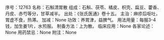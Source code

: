 序号：12763
名称：石斛清胃散
组成：石斛、茯苓、橘皮、枳壳、扁豆、藿香、丹皮、赤芍等分，甘草减半。
出处：《张氏医通》卷十五。
主治：麻疹后呕吐，胃虚不食，热滞。
加减：None
功效：养胃津，益脾气。
用法用量：每服3-4钱，加生姜1片，水煎服。
制备方法：上为散。
临床应用：None
各家论述：None
用药禁忌：None
附注：None
